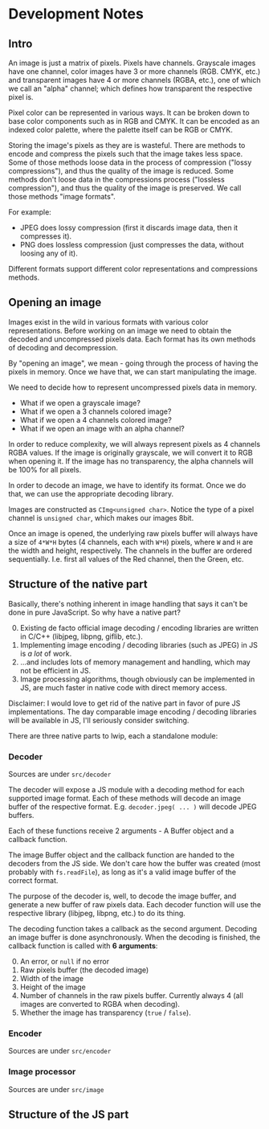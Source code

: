 # Development Notes

## Intro

An image is just a matrix of pixels. Pixels have channels. Grayscale images have
one channel, color images have 3 or more channels (RGB. CMYK, etc.) and
transparent images have 4 or more channels (RGBA, etc.), one of which we call
an "alpha" channel; which defines how transparent the respective pixel is.

Pixel color can be represented in various ways. It can be broken down to base
color components such as in RGB and CMYK. It can be encoded as an indexed color
palette, where the palette itself can be RGB or CMYK.

Storing the image's pixels as they are is wasteful. There are methods to encode
and compress the pixels such that the image takes less space. Some of those
methods loose data in the process of compression ("lossy compressions"), and
thus the quality of the image is reduced. Some methods don't loose data in the
compressions process ("lossless compression"), and thus the quality of the image
is preserved. We call those methods "image formats".

For example:

- JPEG does lossy compression (first it discards image data, then it compresses
  it).
- PNG does lossless compression (just compresses the data, without loosing any
  of it).

Different formats support different color representations and compressions
methods.

## Opening an image

Images exist in the wild in various formats with various color representations.
Before working on an image we need to obtain the decoded and uncompressed pixels
data. Each format has its own methods of decoding and decompression.

By "opening an image", we mean - going through the process of having the pixels
in memory. Once we have that, we can start manipulating the image.

We need to decide how to represent uncompressed pixels data in memory.

- What if we open a grayscale image?
- What if we open a 3 channels colored image?
- What if we open a 4 channels colored image?
- What if we open an image with an alpha channel?

In order to reduce complexity, we will always represent pixels as 4 channels
RGBA values. If the image is originally grayscale, we will convert it to RGB
when opening it. If the image has no transparency, the alpha channels will be
100% for all pixels.

In order to decode an image, we have to identify its format. Once we do that,
we can use the appropriate decoding library.

Images are constructed as `CImg<unsigned char>`. Notice the type of a pixel
channel is `unsigned char`, which makes our images 8bit.

Once an image is opened, the underlying raw pixels buffer will always have a
size of `4*W*H` bytes (4 channels, each with `W*H`) pixels, where `W` and `H`
are the width and height, respectively. The channels in the buffer are ordered
sequentially. I.e. first all values of the Red channel, then the Green, etc.

## Structure of the native part

Basically, there's nothing inherent in image handling that says it can't be
done in pure JavaScript. So why have a native part?

0. Existing de facto official image decoding / encoding libraries are written
   in C/C++ (libjpeg, libpng, giflib, etc.).
0. Implementing image encoding / decoding libraries (such as JPEG) in JS is
   _a lot_ of work.
0. ...and includes lots of memory management and handling, which may not be
   efficient in JS.
0. Image processing algorithms, though obviously can be implemented in JS, are
   much faster in native code with direct memory access.

Disclaimer: I would love to get rid of the native part in favor of pure JS
implementations. The day comparable image encoding / decoding libraries will be
available in JS, I'll seriously consider switching.

There are three native parts to lwip, each a standalone module:

### Decoder

Sources are under `src/decoder`

The decoder will expose a JS module with a decoding method for each supported
image format. Each of these methods will decode an image buffer of the
respective format. E.g. `decoder.jpeg( ... )` will decode JPEG buffers.

Each of these functions receive 2 arguments - A Buffer object and a callback
function.

The image Buffer object and the callback function are handed to the decoders
from the JS side. We don't care how the buffer was created (most probably with
`fs.readFile`), as long as it's a valid image buffer of the correct format.

The purpose of the decoder is, well, to decode the image buffer, and generate
a new buffer of raw pixels data. Each decoder function will use the respective
library (libjpeg, libpng, etc.) to do its thing.

The decoding function takes a callback as the second argument. Decoding an image
buffer is done asynchronously. When the decoding is finished, the callback
function is called with __6 arguments__:

0. An error, or `null` if no error
0. Raw pixels buffer (the decoded image)
0. Width of the image
0. Height of the image
0. Number of channels in the raw pixels buffer. Currently always 4 (all images
   are converted to RGBA when decoding).
0. Whether the image has transparency (`true` / `false`).

### Encoder

Sources are under `src/encoder`

### Image processor

Sources are under `src/image`

## Structure of the JS part
